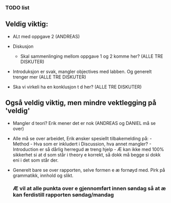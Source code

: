 ### TODO list

## Veldig viktig:

- ALt med oppgave 2 (ANDREAS)

- Diskusjon
    - Skal sammenlinging mellom oppgave 1 og 2 komme her? (ALLE TRE DISKUTER)

- Introduksjon er svak, mangler objectives med labben. Og generelt trenger mer (ALLE TRE DISKUTER) 

- Ska vi virkeli ha en konklusjon t d her? (ALLE TRE DISKUTER)

## Også veldig viktig, men mindre vektlegging på 'veldig'

- Mangler d teori? Erik mener det er nok (ANDREAS og DANIEL må se over)

- Alle må se over arbeidet, Erik ønsker spesiellt tilbakemelding på:
      - Method
      - Hva som er inkludert i Discussion, hva annet mangler?
      - Introduction er så dårlig herregud æ treng hjelp
      - Æ kan ikke med 100% sikkerhet si at d som står i theory e korrekt, så dokk må begge si dokk eni i det som står der.

- Generelt bare se over rapporten, selve formen e æ fornøyd med. Pirk på grammatikk, innhold og slikt.

  ### Æ vil at alle punkta over e gjennomført innen søndag så at æ kan ferdistill rapporten søndag/mandag
